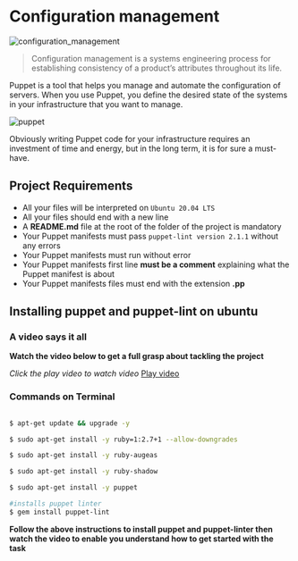 # Configuration management

![configuration_management](https://wac-cdn.atlassian.com/dam/jcr:f4635478-48a1-45d1-9b2f-43d14b2666ba/Configuration-management-tools-2x.png?cdnVersion=690)

> Configuration management is a systems engineering process for establishing consistency of a product’s attributes throughout its life.

Puppet is a tool that helps you manage and automate the configuration of servers. When you use Puppet, you define the desired state of the systems in your infrastructure that you want to manage.

![puppet](https://miro.medium.com/max/720/1*j0RHN3oXzOfXWl7XeLzxZw.webp)

Obviously writing Puppet code for your infrastructure requires an investment of time and energy, but in the long term, it is for sure a must-have.

## Project Requirements

- All your files will be interpreted on `Ubuntu 20.04 LTS`
- All your files should end with a new line
- A __README.md__ file at the root of the folder of the project is mandatory
- Your Puppet manifests must pass `puppet-lint version 2.1.1` without any errors
- Your Puppet manifests must run without error
- Your Puppet manifests first line __must be a comment__ explaining what the Puppet manifest is about
- Your Puppet manifests files must end with the extension __.pp__

## Installing puppet and puppet-lint on ubuntu

### A video says it all
__Watch the video below to get a full grasp about tackling the project__

_Click the play video to watch video_ [Play video](https://youtu.be/YJyzEnXSsc8)

### Commands on Terminal
```bash

$ apt-get update && upgrade -y

$ sudo apt-get install -y ruby=1:2.7+1 --allow-downgrades

$ sudo apt-get install -y ruby-augeas

$ sudo apt-get install -y ruby-shadow

$ sudo apt-get install -y puppet

#installs puppet linter
$ gem install puppet-lint
```
__Follow the above instructions to install puppet and puppet-linter then watch the video to enable you understand how to get started with the task__
